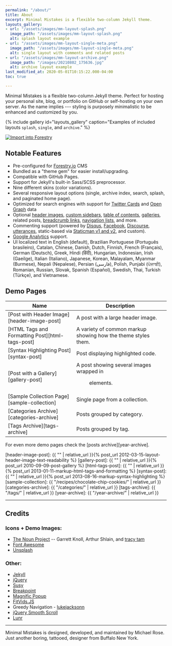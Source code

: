 ```yaml
---
permalink: "/about/"
title: About
excerpt: Minimal Mistakes is a flexible two-column Jekyll theme.
layouts_gallery:
- url: "/assets/images/mm-layout-splash.png"
  image_path: "/assets/images/mm-layout-splash.png"
  alt: splash layout example
- url: "/assets/images/mm-layout-single-meta.png"
  image_path: "/assets/images/mm-layout-single-meta.png"
  alt: single layout with comments and related posts
- url: "/assets/images/mm-layout-archive.png"
  image_path: "/images/20210802_175636.jpg"
  alt: archive layout example
last_modified_at: 2020-05-01T10:15:22.000-04:00
toc: true

---
```

Minimal Mistakes is a flexible two-column Jekyll theme. Perfect for hosting your personal site, blog, or portfolio on GitHub or self-hosting on your own server. As the name implies --- styling is purposely minimalistic to be enhanced and customized by you.

{% include gallery id="layouts_gallery" caption="Examples of included layouts `splash`, `single`, and `archive`." %}

[![Import into Forestry](https://assets.forestry.io/import-to-forestryK.svg)](https://app.forestry.io/quick-start?repo=dirtyf/jekyll-minimal-mistakes-forestry&engine=jekyll)

## Notable Features

* Pre-configured for [Forestry.io](https://forestry.io) CMS
* Bundled as a "theme gem" for easier install/upgrading.
* Compatible with GitHub Pages.
* Support for Jekyll's built-in Sass/SCSS preprocessor.
* Nine different skins (color variations).
* Several responsive layout options (single, archive index, search, splash, and paginated home page).
* Optimized for search engines with support for [Twitter Cards](https://dev.twitter.com/cards/overview) and [Open Graph](http://ogp.me/) data
* Optional [header images](https://mmistakes.github.io/minimal-mistakes/docs/layouts/#headers), [custom sidebars](https://mmistakes.github.io/minimal-mistakes/docs/layouts/#sidebars), [table of contents](https://mmistakes.github.io/minimal-mistakes/docs/helpers/#table-of-contents), [galleries](https://mmistakes.github.io/minimal-mistakes/docs/helpers/#gallery), related posts, [breadcrumb links](https://mmistakes.github.io/minimal-mistakes/docs/configuration/#breadcrumb-navigation-beta), [navigation lists](https://mmistakes.github.io/minimal-mistakes/docs/helpers/#navigation-list), and more.
* Commenting support (powered by [Disqus](https://disqus.com/), [Facebook](https://developers.facebook.com/docs/plugins/comments), [Discourse](https://www.discourse.org/), [utterances](https://utteranc.es/), static-based via [Staticman v1 and v2](https://staticman.net/), and custom).
* [Google Analytics](https://www.google.com/analytics/) support.
* UI localized text in English (default), Brazilian Portuguese (Português brasileiro), Catalan, Chinese, Danish, Dutch, Finnish, French (Français), German (Deutsch), Greek, Hindi (हिंदी), Hungarian, Indonesian, Irish (Gaeilge), Italian (Italiano), Japanese, Korean, Malayalam, Myanmar (Burmese), Nepali (Nepalese), Persian (فارسی), Polish, Punjabi (ਪੰਜਾਬੀ), Romanian, Russian, Slovak, Spanish (Español), Swedish, Thai, Turkish (Türkçe), and Vietnamese.

## Demo Pages

| Name | Description |
| --- | --- |
| \[Post with Header Image\]\[header-image-post\] | A post with a large header image. |
| \[HTML Tags and Formatting Post\]\[html-tags-post\] | A variety of common markup showing how the theme styles them. |
| \[Syntax Highlighting Post\]\[syntax-post\] | Post displaying highlighted code. |
| \[Post with a Gallery\]\[gallery-post\] | A post showing several images wrapped in <figure> elements. |
| \[Sample Collection Page\]\[sample-collection\] | Single page from a collection. |
| \[Categories Archive\]\[categories-archive\] | Posts grouped by category. |
| \[Tags Archive\]\[tags-archive\] | Posts grouped by tag. |

For even more demo pages check the \[posts archive\]\[year-archive\].

\[header-image-post\]: {{ "" | relative_url }}{% post_url 2012-03-15-layout-header-image-text-readability %}
\[gallery-post\]: {{ "" | relative_url }}{% post_url 2010-09-09-post-gallery %}
\[html-tags-post\]: {{ "" | relative_url }}{% post_url 2013-01-11-markup-html-tags-and-formatting %}
\[syntax-post\]: {{ "" | relative_url }}{% post_url 2013-08-16-markup-syntax-highlighting %}
\[sample-collection\]: {{ "/recipes/chocolate-chip-cookies/" | relative_url }}
\[categories-archive\]: {{ "/categories/" | relative_url }}
\[tags-archive\]: {{ "/tags/" | relative_url }}
\[year-archive\]: {{ "/year-archive/" | relative_url }}

***

## Credits

### Icons + Demo Images:

* [The Noun Project](https://thenounproject.com) -- Garrett Knoll, Arthur Shlain, and [tracy tam](https://thenounproject.com/tracytam)
* [Font Awesome](http://fontawesome.io/)
* [Unsplash](https://unsplash.com/)

### Other:

* [Jekyll](https://jekyllrb.com/ " Will I Am")
* [jQuery](https://jquery.com/)
* [Susy](http://susy.oddbird.net/)
* [Breakpoint](http://breakpoint-sass.com/)
* [Magnific Popup](http://dimsemenov.com/plugins/magnific-popup/)
* [FitVids.JS](http://fitvidsjs.com/)
* Greedy Navigation - [lukejacksonn](https://codepen.io/lukejacksonn/pen/PwmwWV)
* [jQuery Smooth Scroll](https://github.com/kswedberg/jquery-smooth-scroll)
* [Lunr](http://lunrjs.com)

***

Minimal Mistakes is designed, developed, and maintained by Michael Rose. Just another boring, tattooed, designer from Buffalo New York.